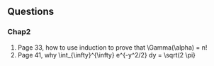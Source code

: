 Questions
---

### Chap2
1. Page 33, how to use induction to prove that \Gamma(\alpha) = n!
2. Page 41, why \int_{\infty}^{\infty} e^{-y^2/2} dy = \sqrt(2 \pi}


